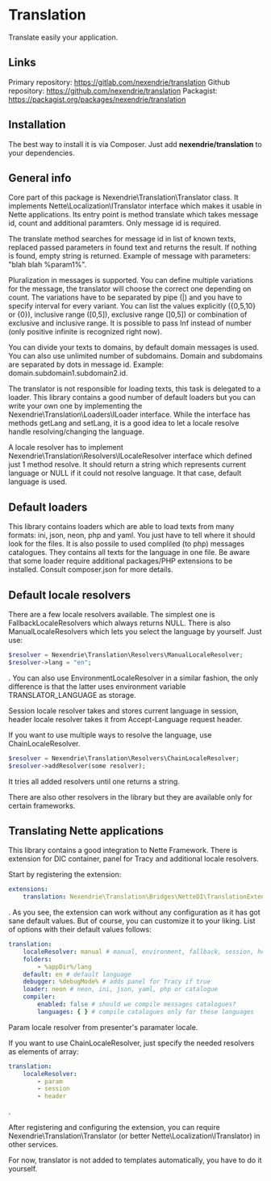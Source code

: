 Translation
==============

Translate easily your application.

Links
-----

Primary repository: https://gitlab.com/nexendrie/translation
Github repository: https://github.com/nexendrie/translation
Packagist: https://packagist.org/packages/nexendrie/translation

Installation
------------
The best way to install it is via Composer. Just add **nexendrie/translation** to your dependencies.

General info
------------

Core part of this package is Nexendrie\Translation\Translator class. It implements Nette\Localization\ITranslator interface which makes it usable in Nette applications. Its entry point is method translate which takes message id, count and additional paramters. Only message id is required.

The translate method searches for message id in list of known texts, replaced passed parameters in found text and returns the result. If nothing is found, empty string is returned. Example of message with parameters: "blah blah %param1%". 

Pluralization in messages is supported. You can define multiple variations for the message, the translator will choose the correct one depending on count. The variations have to be separated by pipe (|) and you have to specify interval for every variant. You can list the values explicitly ({0,5,10} or {0}), inclusive range ([0,5]), exclusive range (]0,5]) or combination of exclusive and inclusive range. It is possible to pass Inf instead of number (only positive infinite is recognized right now).

You can divide your texts to domains, by default domain messages is used. You can also use unlimited number of subdomains. Domain and subdomains are separated by dots in message id. Example: domain.subdomain1.subdomain2.id. 

The translator is not responsible for loading texts, this task is delegated to a loader. This library contains a good number of default loaders but you can write your own one by implementing the Nexendrie\Translation\Loaders\ILoader interface. While the interface has methods getLang and setLang, it is a good idea to let a locale resolve handle resolving/changing the language.

A locale resolver has to implement Nexendrie\Translation\Resolvers\ILocaleResolver interface which defined just 1 method resolve. It should return a string which represents current language or NULL if it could not resolve language. It that case, default language is used.

Default loaders
---------------

This library contains loaders which are able to load texts from many formats: ini, json, neon, php and yaml. You just have to tell where it should look for the files. It is also possile to used compliled (to php) messages catalogues. They contains all texts for the language in one file. Be aware that some loader require additional packages/PHP extensions to be installed. Consult composer.json for more details.

Default locale resolvers
-----------------

There are a few locale resolvers available. The simplest one is FallbackLocaleResolvers which always returns NULL. There is also ManualLocaleResolvers which lets you select the language by yourself. Just use:

```php
$resolver = Nexendrie\Translation\Resolvers\ManualLocaleResolver;
$resolver->lang = "en";
```

. You can also use EnvironmentLocaleResolver in a similar fashion, the only difference is that the latter uses environment variable TRANSLATOR_LANGUAGE as storage.

Session locale resolver takes and stores current language in session, header locale resolver takes it from Accept-Language request header.

If you want to use multiple ways to resolve the language, use ChainLocaleResolver.

```php
$resolver = Nexendrie\Translation\Resolvers\ChainLocaleResolver;
$resolver->addResolver(some resolver);
```

It tries all added resolvers until one returns a string.

There are also other resolvers in the library but they are available only for certain frameworks.

Translating Nette applications
------------------------------

This library contains a good integration to Nette Framework. There is extension for DIC container, panel for Tracy and additional locale resolvers.

Start by registering the extension:

```yaml
extensions:
    translation: Nexendrie\Translation\Bridges\NetteDI\TranslationExtension
```

. As you see, the extension can work without any configuration as it has got sane default values. But of course, you can customize it to your liking. List of options with their default values follows:

```yaml
translation:
    localeResolver: manual # manual, environment, fallback, session, header or param
    folders:
        - %appDir%/lang
    default: en # default language
    debugger: %debugMode% # adds panel for Tracy if true
    loader: neon # neon, ini, json, yaml, php or catalogue
    compiler:
        enabled: false # should we compile messages catalogues?
        languages: { } # compile catalogues only for these languages
``` 

Param locale resolver from presenter's paramater locale.

If you want to use ChainLocaleResolver, just specify the needed resolvers as elements of array:

```yaml
translation:
    localeResolver:
        - param
        - session
        - header
```

.

After registering and configuring the extension, you can require Nexendrie\Translation\Translator (or better Nette\Localization\ITranslator) in other services.

For now, translator is not added to templates automatically, you have to do it yourself.
